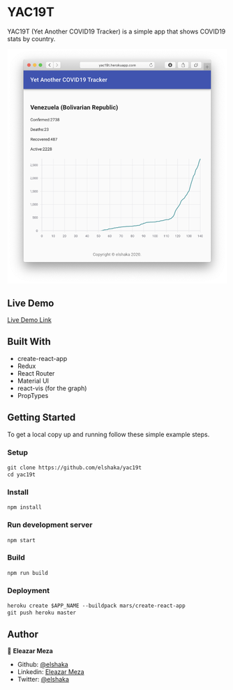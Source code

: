 # YAC19T

YAC19T (Yet Another COVID19 Tracker) is a simple app that shows COVID19 stats by country.

![screenshot](./screenshot.png)

## Live Demo

[Live Demo Link](https://yac19t.herokuapp.com)

## Built With

- create-react-app
- Redux
- React Router
- Material UI
- react-vis (for the graph)
- PropTypes

## Getting Started

To get a local copy up and running follow these simple example steps.

### Setup
    git clone https://github.com/elshaka/yac19t
    cd yac19t
### Install
    npm install
### Run development server
    npm start
### Build
    npm run build
### Deployment
    heroku create $APP_NAME --buildpack mars/create-react-app
    git push heroku master

## Author

👤 **Eleazar Meza**

- Github: [@elshaka](https://github.com/elshaka)
- Linkedin: [Eleazar Meza](https://www.linkedin.com/in/elshaka/)
- Twitter: [@elshaka](https://twitter.com/elshaka)

